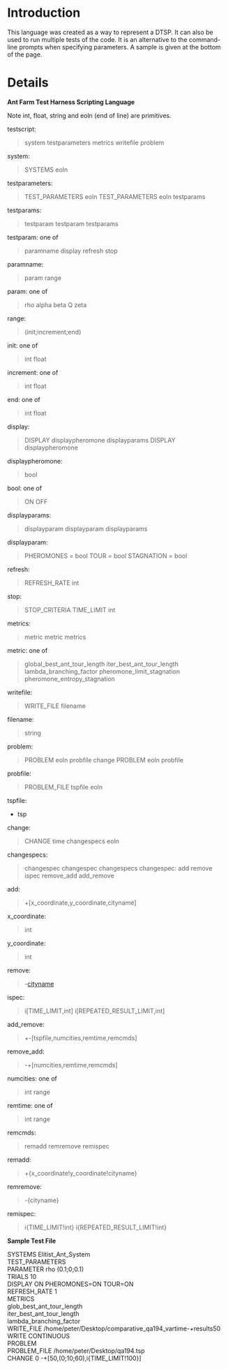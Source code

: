 # Introduction #

This language was created as a way to represent a DTSP. It can also be used to run multiple tests of the code. It is an alternative to the command-line prompts when specifying parameters.
A sample is given at the bottom of the page.

# Details #

**Ant Farm Test Harness Scripting Language**

Note int, float, string and eoln (end of line) are primitives.

testscript:
> system testparameters metrics writefile problem

system:
> SYSTEMS eoln

testparameters:
> TEST\_PARAMETERS eoln
> TEST\_PARAMETERS eoln testparams

testparams:
> testparam
> testparam testparams

testparam: one of
> paramname display refresh stop

paramname:
> param range

param:  one of
> rho alpha beta Q zeta

range:
> (init;increment;end)

init: one of
> int float

increment: one of
> int float

end: one of
> int float

display:
> DISPLAY displaypheromone displayparams
> DISPLAY displaypheromone

displaypheromone:
> bool

bool: one of
> ON OFF

displayparams:
> displayparam
> displayparam displayparams

displayparam:
> PHEROMONES = bool
> TOUR = bool
> STAGNATION = bool

refresh:
> REFRESH\_RATE int

stop:
> STOP\_CRITERIA TIME\_LIMIT int

metrics:
> metric
> metric metrics

metric: one of
> global\_best\_ant\_tour\_length
> iter\_best\_ant\_tour\_length
> lambda\_branching\_factor
> pheromone\_limit\_stagnation
> pheromone\_entropy\_stagnation



writefile:
> WRITE\_FILE filename

filename:
> string

problem:
> PROBLEM eoln probfile change
> PROBLEM eoln probfile

probfile:
> PROBLEM\_FILE tspfile eoln

tspfile:
  * tsp

change:
> CHANGE time changespecs eoln

changespecs:
> changespec
> changespec changespecs
changespec:
> add
> remove
> ispec
> remove\_add
> add\_remove

add:
> +[x\_coordinate,y\_coordinate,cityname]

x\_coordinate:
> int

y\_coordinate:
> int

remove:
> -[cityname](cityname.md)

ispec:
> i[TIME\_LIMIT,int]
> i[REPEATED\_RESULT\_LIMIT,int]

add\_remove:
> +-[tspfile,numcities,remtime,remcmds]

remove\_add:
> -+[numcities,remtime,remcmds]

numcities: one of
> int range

remtime: one of
> int range

remcmds:
> remadd
> remremove
> remispec


remadd:
> +{x\_coordinate!y\_coordinate!cityname}

remremove:
> -{cityname}

remispec:
> i{TIME\_LIMIT!int}
> i{REPEATED\_RESULT\_LIMIT!int}

**Sample Test File**

SYSTEMS
Elitist\_Ant\_System<br>
TEST_PARAMETERS<br>
PARAMETER rho (0.1;0;0.1)<br>
TRIALS 10<br>
DISPLAY ON PHEROMONES=ON TOUR=ON<br>
REFRESH_RATE 1<br>
METRICS<br>
glob_best_ant_tour_length<br>
iter_best_ant_tour_length<br>
lambda_branching_factor<br>
WRITE_FILE /home/peter/Desktop/comparative_qa194_vartime<i>-+</i>results50 WRITE CONTINUOUS<br>
PROBLEM<br>
PROBLEM_FILE /home/peter/Desktop/qa194.tsp<br>
CHANGE 0 -+[50,(0;10;60),i{TIME_LIMIT!100}]<br>